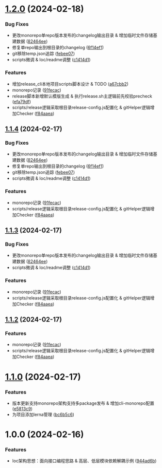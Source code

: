 # [1.2.0](https://github.com/HardenSG/common_example/compare/v1.1.0...v1.2.0) (2024-02-18)


### Bug Fixes

* 更改monorepo单repo版本发布的changelog输出目录 & 增加临时文件存储基建数据 ([82464ee](https://github.com/HardenSG/common_example/commit/82464eee762bd1f6778b9afd6e8dcc3aacdc4c95))
* 修复单repo输出到根目录的changelog ([6f14ef1](https://github.com/HardenSG/common_example/commit/6f14ef17cec0068a33b8d2fce8981d79267a1fee))
* git移除temp.json追踪 ([febee07](https://github.com/HardenSG/common_example/commit/febee079b4efa062d50042868c4e192ec46d812d))
* scripts微调 & Ioc/readme调整 ([c1414d1](https://github.com/HardenSG/common_example/commit/c1414d1266310371f7b80a954cef368b06537034))


### Features

* 增加release_cli本地项目scripts脚本设计 & TODO ([a67cbb2](https://github.com/HardenSG/common_example/commit/a67cbb24b7a423785ce12b48009cda8f9f48a2b2))
* monorepo记录 ([91fecac](https://github.com/HardenSG/common_example/commit/91fecac7012c5d6b06ac4ffb048086b10b433141))
* release脚本新增默认模版生成 & 执行release.sh主逻辑前先校验precheck ([efa79df](https://github.com/HardenSG/common_example/commit/efa79df5853e76708276fb96dd3ce5d4902fc66b))
* scripts/release逻辑采取根目录release-config.js配置化 & gitHelper逻辑增加Checker ([f84aaea](https://github.com/HardenSG/common_example/commit/f84aaea5f2178670a128a481d9512aaba33c22d9))



## [1.1.4](https://github.com/HardenSG/common_example/compare/v1.1.0...v1.1.4) (2024-02-17)


### Bug Fixes

* 更改monorepo单repo版本发布的changelog输出目录 & 增加临时文件存储基建数据 ([82464ee](https://github.com/HardenSG/common_example/commit/82464eee762bd1f6778b9afd6e8dcc3aacdc4c95))
* 修复单repo输出到根目录的changelog ([6f14ef1](https://github.com/HardenSG/common_example/commit/6f14ef17cec0068a33b8d2fce8981d79267a1fee))
* git移除temp.json追踪 ([febee07](https://github.com/HardenSG/common_example/commit/febee079b4efa062d50042868c4e192ec46d812d))
* scripts微调 & Ioc/readme调整 ([c1414d1](https://github.com/HardenSG/common_example/commit/c1414d1266310371f7b80a954cef368b06537034))


### Features

* monorepo记录 ([91fecac](https://github.com/HardenSG/common_example/commit/91fecac7012c5d6b06ac4ffb048086b10b433141))
* scripts/release逻辑采取根目录release-config.js配置化 & gitHelper逻辑增加Checker ([f84aaea](https://github.com/HardenSG/common_example/commit/f84aaea5f2178670a128a481d9512aaba33c22d9))



## [1.1.3](https://github.com/HardenSG/common_example/compare/v1.1.0...v1.1.3) (2024-02-17)


### Bug Fixes

* 更改monorepo单repo版本发布的changelog输出目录 & 增加临时文件存储基建数据 ([82464ee](https://github.com/HardenSG/common_example/commit/82464eee762bd1f6778b9afd6e8dcc3aacdc4c95))
* scripts微调 & Ioc/readme调整 ([c1414d1](https://github.com/HardenSG/common_example/commit/c1414d1266310371f7b80a954cef368b06537034))


### Features

* monorepo记录 ([91fecac](https://github.com/HardenSG/common_example/commit/91fecac7012c5d6b06ac4ffb048086b10b433141))
* scripts/release逻辑采取根目录release-config.js配置化 & gitHelper逻辑增加Checker ([f84aaea](https://github.com/HardenSG/common_example/commit/f84aaea5f2178670a128a481d9512aaba33c22d9))



## [1.1.2](https://github.com/HardenSG/common_example/compare/v1.1.0...v1.1.2) (2024-02-17)


### Features

* monorepo记录 ([91fecac](https://github.com/HardenSG/common_example/commit/91fecac7012c5d6b06ac4ffb048086b10b433141))
* scripts/release逻辑采取根目录release-config.js配置化 & gitHelper逻辑增加Checker ([f84aaea](https://github.com/HardenSG/common_example/commit/f84aaea5f2178670a128a481d9512aaba33c22d9))



# [1.1.0](https://github.com/HardenSG/common_example/compare/v1.0.0...v1.1.0) (2024-02-17)


### Features

* 版本更新支持monorepo架构支持多package发布 & 增加cli-monorepo配置 ([e5813c9](https://github.com/HardenSG/common_example/commit/e5813c988b5a7f1d0f5ca686e147b9c9fdb4f215))
* 为项目添加lerna管理 ([bc6b5c6](https://github.com/HardenSG/common_example/commit/bc6b5c6fbb7e18fb83587bb1190dc6fbf83f5026))



# 1.0.0 (2024-02-16)


### Features

* Ioc架构思想：面向接口编程思路 & 高层、低层模块依赖解耦示例 ([944ad6b](https://github.com/HardenSG/common_example/commit/944ad6bec63a2ae20af04aed0e0dea83d6ac3918))



